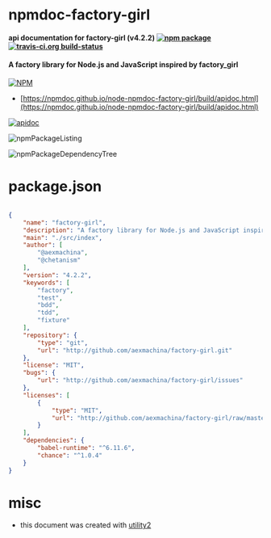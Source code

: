# npmdoc-factory-girl

#### api documentation for  factory-girl (v4.2.2)  [![npm package](https://img.shields.io/npm/v/npmdoc-factory-girl.svg?style=flat-square)](https://www.npmjs.org/package/npmdoc-factory-girl) [![travis-ci.org build-status](https://api.travis-ci.org/npmdoc/node-npmdoc-factory-girl.svg)](https://travis-ci.org/npmdoc/node-npmdoc-factory-girl)

#### A factory library for Node.js and JavaScript inspired by factory_girl

[![NPM](https://nodei.co/npm/factory-girl.png?downloads=true&downloadRank=true&stars=true)](https://www.npmjs.com/package/factory-girl)

- [https://npmdoc.github.io/node-npmdoc-factory-girl/build/apidoc.html](https://npmdoc.github.io/node-npmdoc-factory-girl/build/apidoc.html)

[![apidoc](https://npmdoc.github.io/node-npmdoc-factory-girl/build/screenCapture.buildCi.browser.%252Ftmp%252Fbuild%252Fapidoc.html.png)](https://npmdoc.github.io/node-npmdoc-factory-girl/build/apidoc.html)

![npmPackageListing](https://npmdoc.github.io/node-npmdoc-factory-girl/build/screenCapture.npmPackageListing.svg)

![npmPackageDependencyTree](https://npmdoc.github.io/node-npmdoc-factory-girl/build/screenCapture.npmPackageDependencyTree.svg)



# package.json

```json

{
    "name": "factory-girl",
    "description": "A factory library for Node.js and JavaScript inspired by factory_girl",
    "main": "./src/index",
    "author": [
        "@aexmachina",
        "@chetanism"
    ],
    "version": "4.2.2",
    "keywords": [
        "factory",
        "test",
        "bdd",
        "tdd",
        "fixture"
    ],
    "repository": {
        "type": "git",
        "url": "http://github.com/aexmachina/factory-girl.git"
    },
    "license": "MIT",
    "bugs": {
        "url": "http://github.com/aexmachina/factory-girl/issues"
    },
    "licenses": [
        {
            "type": "MIT",
            "url": "http://github.com/aexmachina/factory-girl/raw/master/LICENSE"
        }
    ],
    "dependencies": {
        "babel-runtime": "^6.11.6",
        "chance": "^1.0.4"
    }
}
```



# misc
- this document was created with [utility2](https://github.com/kaizhu256/node-utility2)
